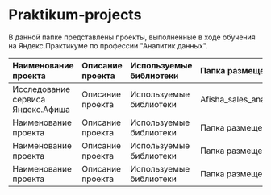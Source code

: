 # Praktikum-projects

В данной папке представлены проекты, выполненные в ходе обучения на Яндекс.Практикуме по профессии "Аналитик данных".

|**Наименование проекта**         |**Описание проекта**          | **Используемые библиотеки** | **Папка размещения** |
|:--------------------------------|:-----------------------------|:----------------------------|:---------------------|
|Исследование сервиса Яндекс.Афиша|Описание проекта              | Используемые библиотеки     |Afisha_sales_analysis |
|Наименование проекта |Описание проекта          | Используемые библиотеки | Папка размещения |
|Наименование проекта |Описание проекта          | Используемые библиотеки | Папка размещения |
|Наименование проекта |Описание проекта          | Используемые библиотеки | Папка размещения |

